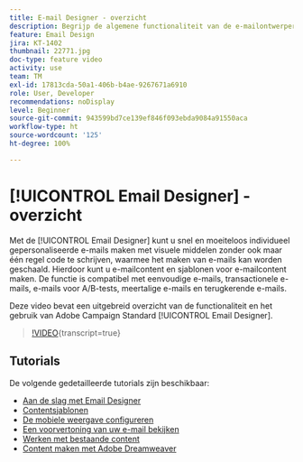 ```yaml
---
title: E-mail Designer - overzicht
description: Begrijp de algemene functionaliteit van de e-mailontwerper en hoe u een volledig nieuwe e-mail kunt ontwerpen.
feature: Email Design
jira: KT-1402
thumbnail: 22771.jpg
doc-type: feature video
activity: use
team: TM
exl-id: 17813cda-50a1-406b-b4ae-9267671a6910
role: User, Developer
recommendations: noDisplay
level: Beginner
source-git-commit: 943599bd7ce139ef846f093ebda9084a91550aca
workflow-type: ht
source-wordcount: '125'
ht-degree: 100%

---
```


# [!UICONTROL Email Designer] - overzicht

Met de [!UICONTROL Email Designer] kunt u snel en moeiteloos individueel gepersonaliseerde e-mails maken met visuele middelen zonder ook maar één regel code te schrijven, waarmee het maken van e-mails kan worden geschaald. Hierdoor kunt u e-mailcontent en sjablonen voor e-mailcontent maken. De functie is compatibel met eenvoudige e-mails, transactionele e-mails, e-mails voor A/B-tests, meertalige e-mails en terugkerende e-mails.

Deze video bevat een uitgebreid overzicht van de functionaliteit en het gebruik van Adobe Campaign Standard [!UICONTROL Email Designer].

>[!VIDEO](https://video.tv.adobe.com/v/22771?learn=on){transcript=true}

## Tutorials

De volgende gedetailleerde tutorials zijn beschikbaar:

* [Aan de slag met Email Designer](/help/designing-content/email-designer/getting-started-with-the-email-designer.md)
* [Contentsjablonen](/help/designing-content/email-designer/email-content-templates.md)
* [De mobiele weergave configureren](/help/designing-content/email-designer/configure-the-mobile-view.md)
* [Een voorvertoning van uw e-mail bekijken](/help/designing-content/email-designer/preview-your-email.md)
* [Werken met bestaande content](/help/designing-content/email-designer/working-with-existing-content.md)
* [Content maken met Adobe Dreamweaver](/help/designing-content/email-designer/dreamweaver-integration.md)
